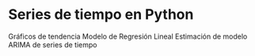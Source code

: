 # Series de tiempo en Python

Gráficos de tendencia
Modelo de Regresión Lineal
Estimación de modelo ARIMA de series de tiempo

